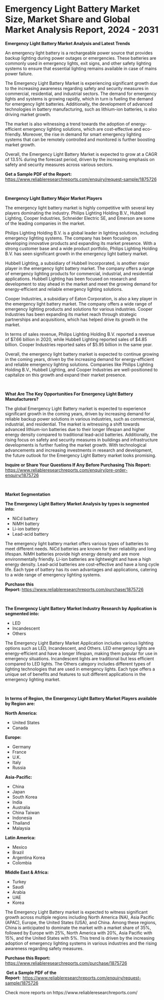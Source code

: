 <p><h1>Emergency Light Battery Market Size, Market Share and Global Market Analysis Report, 2024 - 2031</h1></p><p><strong>Emergency Light Battery Market Analysis and Latest Trends</strong></p>
<p><p>An emergency light battery is a rechargeable power source that provides backup lighting during power outages or emergencies. These batteries are commonly used in emergency lights, exit signs, and other safety lighting systems to ensure that essential lighting remains available in case of mains power failure.</p><p>The Emergency Light Battery Market is experiencing significant growth due to the increasing awareness regarding safety and security measures in commercial, residential, and industrial sectors. The demand for emergency lights and systems is growing rapidly, which in turn is fueling the demand for emergency light batteries. Additionally, the development of advanced technologies in battery manufacturing, such as lithium-ion batteries, is also driving market growth.</p><p>The market is also witnessing a trend towards the adoption of energy-efficient emergency lighting solutions, which are cost-effective and eco-friendly. Moreover, the rise in demand for smart emergency lighting systems that can be remotely controlled and monitored is further boosting market growth.</p><p>Overall, the Emergency Light Battery Market is expected to grow at a CAGR of 13.5% during the forecast period, driven by the increasing emphasis on safety and security measures across various sectors.</p></p>
<p><strong>Get a Sample PDF of the Report:&nbsp;</strong> <a href="https://www.reliableresearchreports.com/enquiry/request-sample/1875726">https://www.reliableresearchreports.com/enquiry/request-sample/1875726</a></p>
<p>&nbsp;</p>
<p><strong>Emergency Light Battery Major Market Players</strong></p>
<p><p>The emergency light battery market is highly competitive with several key players dominating the industry. Philips Lighting Holding B.V., Hubbell Lighting, Cooper Industries, Schneider Electric SE, and Emerson are some of the leading companies in the market.</p><p>Philips Lighting Holding B.V. is a global leader in lighting solutions, including emergency lighting systems. The company has been focusing on developing innovative products and expanding its market presence. With a strong customer base and a wide product portfolio, Philips Lighting Holding B.V. has seen significant growth in the emergency light battery market.</p><p>Hubbell Lighting, a subsidiary of Hubbell Incorporated, is another major player in the emergency light battery market. The company offers a range of emergency lighting products for commercial, industrial, and residential applications. Hubbell Lighting has been focused on research and development to stay ahead in the market and meet the growing demand for energy-efficient and reliable emergency lighting solutions.</p><p>Cooper Industries, a subsidiary of Eaton Corporation, is also a key player in the emergency light battery market. The company offers a wide range of emergency lighting products and solutions for various industries. Cooper Industries has been expanding its market reach through strategic partnerships and acquisitions, which has helped drive its growth in the market.</p><p>In terms of sales revenue, Philips Lighting Holding B.V. reported a revenue of $7.66 billion in 2020, while Hubbell Lighting reported sales of $4.85 billion. Cooper Industries reported sales of $5.95 billion in the same year.</p><p>Overall, the emergency light battery market is expected to continue growing in the coming years, driven by the increasing demand for energy-efficient and reliable emergency lighting solutions. Companies like Philips Lighting Holding B.V., Hubbell Lighting, and Cooper Industries are well-positioned to capitalize on this growth and expand their market presence.</p></p>
<p>&nbsp;</p>
<p><strong>What Are The Key Opportunities For Emergency Light Battery Manufacturers?</strong></p>
<p><p>The global Emergency Light Battery market is expected to experience significant growth in the coming years, driven by increasing demand for reliable backup power solutions in various industries, such as commercial, industrial, and residential. The market is witnessing a shift towards advanced lithium-ion batteries due to their longer lifespan and higher energy density compared to traditional lead-acid batteries. Additionally, the rising focus on safety and security measures in buildings and infrastructure developments is further fueling the market growth. With technological advancements and increasing investments in research and development, the future outlook for the Emergency Light Battery market looks promising.</p></p>
<p><strong>Inquire or Share Your Questions If Any Before Purchasing This Report:</strong> <a href="https://www.reliableresearchreports.com/enquiry/pre-order-enquiry/1875726">https://www.reliableresearchreports.com/enquiry/pre-order-enquiry/1875726</a></p>
<p>&nbsp;</p>
<p><strong>Market Segmentation</strong></p>
<p><strong>The Emergency Light Battery Market Analysis by types is segmented into:</strong></p>
<p><ul><li>NiCd battery</li><li>NiMH battery</li><li>Li-ion battery</li><li>Lead-acid battery</li></ul></p>
<p><p>The emergency light battery market offers various types of batteries to meet different needs. NiCd batteries are known for their reliability and long lifespan. NiMH batteries provide high energy density and are more environmentally friendly. Li-ion batteries are lightweight and have a high energy density. Lead-acid batteries are cost-effective and have a long cycle life. Each type of battery has its own advantages and applications, catering to a wide range of emergency lighting systems.</p></p>
<p><strong>Purchase this Report:&nbsp;</strong><a href="https://www.reliableresearchreports.com/purchase/1875726">https://www.reliableresearchreports.com/purchase/1875726</a></p>
<p>&nbsp;</p>
<p><strong>The Emergency Light Battery Market Industry Research by Application is segmented into:</strong></p>
<p><ul><li>LED</li><li>Incandescent</li><li>Others</li></ul></p>
<p><p>The Emergency Light Battery Market Application includes various lighting options such as LED, Incandescent, and Others. LED emergency lights are energy-efficient and have a longer lifespan, making them popular for use in emergency situations. Incandescent lights are traditional but less efficient compared to LED lights. The Others category includes different types of lighting technologies that are used in emergency lights. Each type offers a unique set of benefits and features to suit different applications in the emergency lighting market.</p></p>
<p>&nbsp;</p>
<p><strong>In terms of Region, the Emergency Light Battery Market Players available by Region are:</strong></p>
<p>
    <p> <strong> North America: </strong>
        <ul>
            <li>United States</li>
            <li>Canada</li>
        </ul>
        </p> 
    <p> <strong> Europe: </strong>
        <ul>
            <li>Germany</li>
            <li>France</li>
            <li>U.K.</li>
            <li>Italy</li>
            <li>Russia</li>
        </ul>
        </p> 
    <p> <strong> Asia-Pacific: </strong>
        <ul>
            <li>China</li>
            <li>Japan</li>
            <li>South Korea</li>
            <li>India</li>
            <li>Australia</li>
            <li>China Taiwan</li>
            <li>Indonesia</li>
            <li>Thailand</li>
            <li>Malaysia</li>
        </ul>
        </p> 
    <p> <strong> Latin America: </strong>
        <ul>
            <li>Mexico</li>
            <li>Brazil</li>
            <li>Argentina Korea</li>
            <li>Colombia</li>
        </ul>
        </p> 
    <p> <strong> Middle East & Africa: </strong>
        <ul>
            <li>Turkey</li>
            <li>Saudi</li>
            <li>Arabia</li>
            <li>UAE</li>
            <li>Korea</li>
        </ul>
    </p>
    </p>
<p><p>The Emergency Light Battery market is expected to witness significant growth across multiple regions including North America (NA), Asia Pacific (APAC), Europe, the United States (USA), and China. Among these regions, China is anticipated to dominate the market with a market share of 35%, followed by Europe with 25%, North America with 20%, Asia Pacific with 15%, and the United States with 5%. This trend is driven by the increasing adoption of emergency lighting systems in various industries and the rising awareness regarding safety measures.</p></p>
<p><strong>Purchase this Report: </strong><a href="https://www.reliableresearchreports.com/purchase/1875726">https://www.reliableresearchreports.com/purchase/1875726</a></p>
<p>&nbsp;<strong>Get a Sample PDF of the Report:&nbsp;&nbsp;</strong><a href="https://www.reliableresearchreports.com/enquiry/request-sample/1875726">https://www.reliableresearchreports.com/enquiry/request-sample/1875726</a></p>
<p><strong></strong></p>
<p>Check more reports on https://www.reliableresearchreports.com/</p>